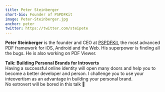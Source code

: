 ```yaml
---
title: Peter Steinberger
short-bio: Founder of PSPDFKit
image: Peter-Steinberger.jpg
anchor: peter
twitter: https://twitter.com/steipete
---
```


<strong>Peter Steinberger</strong> is the founder and CEO at <a href="https://twitter.com/PSPDFKit" target="_blank">PSPDFKit</a>, the most advanced PDF framework for iOS, Android and the Web. His superpower is finding all the bugs. He is also working on PDF Viewer.

**Talk: Building Personal Brands for Introverts**  
Having a successful online identity will open many doors and help you to become a better developer and person. I challenge you to use your inteovertism as an advantage in building your personal brand.  
No extrovert will be bored in this talk 🙂

